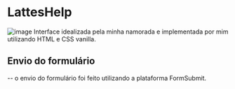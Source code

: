 # LattesHelp

![image](https://user-images.githubusercontent.com/110543447/225466406-7c332815-6b9c-4304-ab84-010e102c4151.png)
Interface idealizada pela minha namorada e implementada por mim utilizando HTML e CSS vanilla.

## Envio do formulário
-- o envio do formulário foi feito utilizando a plataforma FormSubmit.
